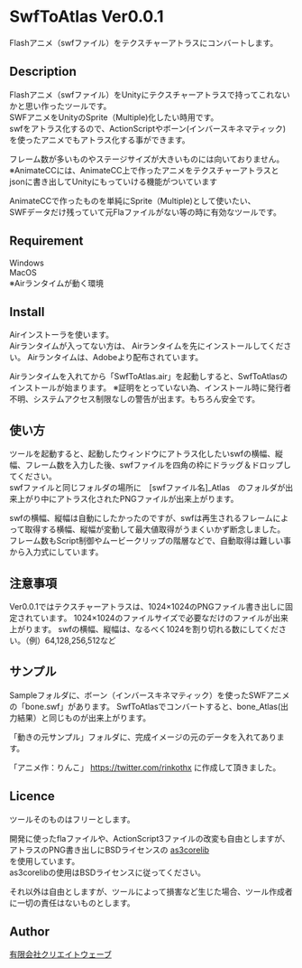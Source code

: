 # SwfToAtlas Ver0.0.1
Flashアニメ（swfファイル）をテクスチャーアトラスにコンバートします。

## Description
Flashアニメ（swfファイル）をUnityにテクスチャーアトラスで持ってこれないかと思い作ったツールです。  
SWFアニメをUnityのSprite（Multiple)化したい時用です。  
swfをアトラス化するので、ActionScriptやボーン(インバースキネマティック)を使ったアニメでもアトラス化する事ができます。  

フレーム数が多いものやステージサイズが大きいものには向いておりません。  
※AnimateCCには、AnimateCC上で作ったアニメをテクスチャーアトラスとjsonに書き出してUnityにもっていける機能がついています

AnimateCCで作ったものを単純にSprite（Multiple)として使いたい、  
SWFデータだけ残っていて元Flaファイルがない等の時に有効なツールです。

## Requirement
Windows  
MacOS  
※Airランタイムが動く環境  

## Install
Airインストーラを使います。  
Airランタイムが入ってない方は、 Airランタイムを先にインストールしてください。
Airランタイムは、Adobeより配布されています。

Airランタイムを入れてから「SwfToAtlas.air」を起動しすると、SwfToAtlasのインストールが始まります。
※証明をとっていない為、インストール時に発行者不明、システムアクセス制限なしの警告が出ます。もちろん安全です。

## 使い方
ツールを起動すると、起動したウィンドウにアトラス化したいswfの横幅、縦幅、フレーム数を入力した後、swfファイルを四角の枠にドラッグ＆ドロップしてください。  
swfファイルと同じフォルダの場所に　[swfファイル名]_Atlas　のフォルダが出来上がり中にアトラス化されたPNGファイルが出来上がります。

swfの横幅、縦幅は自動にしたかったのですが、swfは再生されるフレームによって取得する横幅、縦幅が変動して最大値取得がうまくいかず断念しました。  
フレーム数もScript制御やムービークリップの階層などで、自動取得は難しい事から入力式にしています。

## 注意事項
Ver0.0.1ではテクスチャーアトラスは、1024×1024のPNGファイル書き出しに固定されています。
1024×1024のファイルサイズで必要なだけのファイルが出来上がります。
swfの横幅、縦幅は、なるべく1024を割り切れる数にしてください。（例）64,128,256,512など

## サンプル
Sampleフォルダに、ボーン（インバースキネマティック）を使ったSWFアニメの「bone.swf」があります。
SwfToAtlasでコンバートすると、bone_Atlas(出力結果）と同じものが出来上がります。

「動きの元サンプル」フォルダに、完成イメージの元のデータを入れてあります。

「アニメ作：りんこ」
https://twitter.com/rinkothx
に作成して頂きました。

## Licence
ツールそのものはフリーとします。

開発に使ったflaファイルや、ActionScript3ファイルの改変も自由としますが、アトラスのPNG書き出しにBSDライセンスの 
[as3corelib](https://github.com/mikechambers/as3corelib)  
を使用しています。  
as3corelibの使用はBSDライセンスに従ってください。

それ以外は自由としますが、ツールによって損害など生じた場合、ツール作成者に一切の責任はないものとします。

## Author
[有限会社クリエイトウェーブ](http://www.createwave.jp)    
